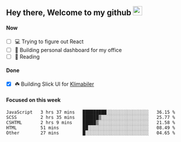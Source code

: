## Hey there, Welcome to my github <img src="https://media.giphy.com/media/hvRJCLFzcasrR4ia7z/giphy.gif" width="25px">

#### Now
- [ ] 💻 Trying to figure out React
- [ ] 🚀 Building personal dashboard for my office
- [ ] 📕 Reading

#### Done
- [x] ☘️ Building Slick UI for [Klimabiler](https://klimabiler.dk)
 
 #### Focused on this week
<!--START_SECTION:waka-->

```text
JavaScript   3 hrs 37 mins   █████████░░░░░░░░░░░░░░░░   36.15 %
SCSS         2 hrs 35 mins   ██████▒░░░░░░░░░░░░░░░░░░   25.77 %
CSHTML       2 hrs 9 mins    █████▒░░░░░░░░░░░░░░░░░░░   21.58 %
HTML         51 mins         ██░░░░░░░░░░░░░░░░░░░░░░░   08.49 %
Other        27 mins         █░░░░░░░░░░░░░░░░░░░░░░░░   04.65 %
```

<!--END_SECTION:waka-->

